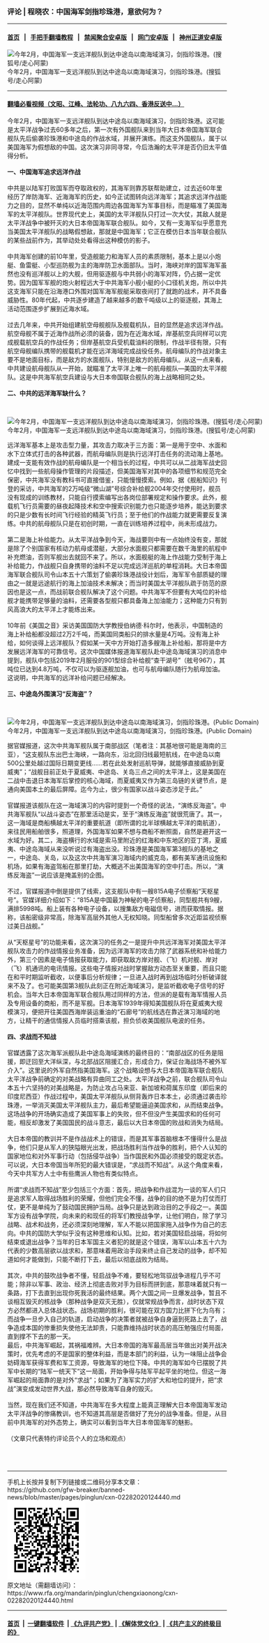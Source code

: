 ### 评论 | 程晓农：中国海军剑指珍珠港，意欲何为？
------------------------

#### [首页](https://github.com/gfw-breaker/banned-news/blob/master/README.md) &nbsp;&nbsp;|&nbsp;&nbsp; [手把手翻墙教程](https://github.com/gfw-breaker/guides/wiki) &nbsp;&nbsp;|&nbsp;&nbsp; [禁闻聚合安卓版](https://github.com/gfw-breaker/bn-android) &nbsp;&nbsp;|&nbsp;&nbsp; [网门安卓版](https://github.com/oGate2/oGate) &nbsp;&nbsp;|&nbsp;&nbsp; [神州正道安卓版](https://github.com/SzzdOgate/update) 



<div id="headerimg">
 <img alt="今年2月，中国海军一支远洋舰队到达中途岛以南海域演习，剑指珍珠港。(搜狐号/走心阿蒙)" src="https://www.rfa.org/mandarin/pinglun/chengxiaonong/cxn-02282020124440.html/956f4d05fed9484cbdf5aa533c1d8a56.jpeg/@@images/5e6d9723-5c39-4352-8aa0-f93110e9a55c.jpeg" title="今年2月，中国海军一支远洋舰队到达中途岛以南海域演习，剑指珍珠港。(搜狐号/走心阿蒙)"/>
 <div id="headerimgcontents">
  <div id="headerimgcaption">
   <span>
    今年2月，中国海军一支远洋舰队到达中途岛以南海域演习，剑指珍珠港。(搜狐号/走心阿蒙)
   </span>
   <!-- zoomattribute -->
  </div>
  <!-- headerimgcaption -->
 </div>
 <!-- headerimagecontents -->
</div>

<hr/>


#### [翻墙必看视频（文昭、江峰、法轮功、八九六四、香港反送中...）](https://github.com/gfw-breaker/banned-news/blob/master/pages/link3.md)

<div id="storytext">
 <div>
  <div class="slot_header">
  </div>
 </div>
 <p>
  今年2月，中国海军一支远洋舰队到达中途岛以南海域演习，剑指珍珠港。这可能是太平洋战争过去60多年之后，第一次有外国舰队来到当年大日本帝国海军联合舰队先后偷袭珍珠港和中途岛的作战水域，并展开演练。而这支外国舰队，属于以美国海军为假想敌的中国。这次演习非同寻常，今后浩瀚的太平洋是否仍旧太平值得分析。
  <br/>
  <b>
   <br/>
   一、中国海军追求远洋作战
  </b>
  <br/>
  <br/>
  中共是以陆军打败国军而夺取政权的，其海军则靠苏联帮助建立，过去近60年里经历了岸防海军、近海海军的历史，如今正试图转向远洋海军；其追求远洋作战能力之目的，显然不单纯以近海范围内周边各国海军为军事目标，而是瞄准了美国海军的太平洋舰队。世界现代史上，美国的太平洋舰队只打过一次大仗，其敌人就是太平洋战争中被歼灭的大日本帝国海军联合舰队。如今，又有一支海军似乎愿意充当美国太平洋舰队的战略假想敌，那就是中国海军；它正在模仿日本当年联合舰队的某些战前作为，其举动处处看得出这种模仿的影子。
  <br/>
  <br/>
  中共海军创建的前10年里，受造舰能力和海军人员的素质限制，基本上是以小炮艇、鱼雷艇、小型巡防舰为主的海岸防卫水面部队。当时，海峡对岸的国军海军虽然也没有巡洋舰以上的大舰，但用驱逐舰与中共弱小的海军对阵，仍占据一定优势。因为国军军舰的炮火射程远大于中共海军小舰小艇的小口径机关炮，所以中共这支海军只能在沿海港口外围对国军海军舰艇采取夜间打了就跑的战术，并不具备威胁性。80年代起，中共逐步建造了越来越多的数千吨级以上的驱逐舰，其海上活动范围逐步扩展到近海水域。
  <br/>
  <br/>
  过去几年来，中共开始组建航空母舰舰队及舰载机队，目的显然是追求远洋作战。航空母舰不属于近海作战所必须的装备，因为在近海水域，岸基航空兵同样可以完成舰载航空兵的作战任务；但岸基航空兵受机载油料的限制，作战半径有限，只有航空母舰编队携带的舰载机才能在远洋海域完成战役任务。航母编队的作战对象主要不是地面目标，而是敌方的水面舰队，特别是敌方的航母编队。从这一点来看，中共建设航母舰队从一开始，就瞄准了太平洋上唯一的航母舰队—美国的太平洋舰队。这是中共海军航空兵建设与大日本帝国联合舰队的海上战略相同之处。
  <br/>
  <br/>
  <b>
   二、中共的远洋海军缺什么？
  </b>
 </p>
 <p>
  <b>
  </b>
  <br/>
  <div class="image-inline captioned" style="width:640px;">
   <div style="width:640px;">
    <img alt="今年2月，中国海军一支远洋舰队到达中途岛以南海域演习，剑指珍珠港。(搜狐号/走心阿蒙)" src="https://www.rfa.org/mandarin/pinglun/chengxiaonong/cxn-02282020124440.html/a59ca9f2a377418bac01e7d5a305762d.jpeg" title="今年2月，中国海军一支远洋舰队到达中途岛以南海域演习，剑指珍珠港。(搜狐号/走心阿蒙)"/>
   </div>
   <div class="image-caption">
    <span style="width:640px;">
     今年2月，中国海军一支远洋舰队到达中途岛以南海域演习，剑指珍珠港。(搜狐号/走心阿蒙)
    </span>
    <span class="copyright">
    </span>
   </div>
  </div>
 </p>
 <p>
  远洋海军基本上是攻击型力量，其攻击力取决于三方面：第一是用于空中、水面和水下立体式打击的各种武器，而航母编队则是执行远洋打击任务的流动海上基地。建成一支能有效作战的航母编队是一个相当长的过程，中共可以从二战海军战史回忆中找到一些航母操作管理的片段描述，但美国海军对其中的各项细节和规范完全保密，中共海军没有教科书可直接借鉴，只能慢慢摸索。例如，据《舰船知识》刊登的采访，中共海军的2万吨级“微山湖”号综合补给舰2004年交付使用时，舰员没有现成的训练教材，只能自行摸索编写出各岗位部署规定和操作要求。此外，舰载机飞行员需要的昼夜起降技术和空中搜索识别能力也只能逐步培养，能达到要求的只是少数有长时间飞行经验的精英飞行员；至于他们的作战能力就更需要反复演练。中共的航母舰队只是在初创时期，一直在训练培养过程中，尚未形成战力。
  <br/>
  <br/>
  第二是海上补给能力。从太平洋战争到今天，海战要则中有一点始终没有变，那就是除了个别国家有核动力航母或潜艇，大部分水面舰只都需要在数千海里的航程中补充燃油，否则军舰出去就回不来了。所以，水面舰艇的海上作战能力受制于海上补给能力，作战舰只自身携带的油料不足以完成远洋巡航的单程消耗。大日本帝国海军联合舰队司令山本五十六策划了偷袭珍珠港战役计划后，海军军令部质疑的理由之一就是远途航行的海上加油技术未解决；而当时美国太平洋舰队疏于防范的原因也是这一点，而战前联合舰队解决了这个问题。中共海军不但要有大吨位的补给舰才能携带足够量的油料，还需要各型舰只都具备海上加油能力；这种能力只有到风高浪大的太平洋上才能练出来。
  <br/>
  <br/>
  10年前《美国之音》采访美国国防大学教授伯纳德·科尔时，他表示，中国制造的海上补给船都没超过2万2千吨，而美国同类船只的排水量是4万吨。没有海上补给，如何谈得上远洋舰队？假如某一天中方开始打造多艘海上补给船，那将是中方发展远洋海军的可靠信号。这次中国媒体报道海军舰队赴中途岛海域演习的消息中提到，舰队中包括2019年2月服役的901型综合补给舰“查干湖号”（舷号967），其吨位已达到4.8万吨，不仅可以为驱逐舰加油，也可与航母编队随行为航母加油。这说明，中共海军的远洋补给问题已经解决。
  <br/>
  <br/>
  <b>
   三、中途岛外围演习“反海盗”？
  </b>
 </p>
 <p>
  <b>
  </b>
  <br/>
  <div class="image-inline captioned" style="width:640px;">
   <div style="width:640px;">
    <img alt="今年2月，中国海军一支远洋舰队到达中途岛以南海域演习，剑指珍珠港。(Public Domain)" src="https://www.rfa.org/mandarin/pinglun/chengxiaonong/cxn-02282020124440.html/b34b53de5c9f4ae481be315b030a6b9b.jpeg" title="今年2月，中国海军一支远洋舰队到达中途岛以南海域演习，剑指珍珠港。(Public Domain)"/>
   </div>
   <div class="image-caption">
    <span style="width:640px;">
     今年2月，中国海军一支远洋舰队到达中途岛以南海域演习，剑指珍珠港。(Public Domain)
    </span>
    <span class="copyright">
    </span>
   </div>
  </div>
 </p>
 <p>
  据官媒报道，这次中共海军舰队属于南部战区（笔者注：其基地很可能是海南的三亚），“这支舰队东出巴士海峡，一路向东，沿北回归线最短航线，在中途岛以南500公里处越过国际日期变更线……若在此处发射巡航导弹，就能够直接威胁到夏威夷”；“战舰目前正处于夏威夷、中途岛、关岛三点之间的太平洋上，这是美国在二战中击退日本海军后掌控的核心海域，而夏威夷又作为第三岛链的关键节点，是通向美国本土的最后屏障。迄今为止，很少有国家以战斗姿态涉足于此。”
  <br/>
  <br/>
  官媒报道该舰队在这一海域演习的内容时提到一个奇怪的说法，“演练反海盗”。中共海军舰队“以战斗姿态”在那里活动是实，至于“演练反海盗”就很荒唐了。其一，这一海域是商船横越太平洋的重要航道（即所谓的北半球横越太平洋的南航道），来往民用船舶很多，照道理，外国海军如果不想与商船不断照面，自然是避开这一水域为好。其二，海盗横行的水域是索马里附近的红海和中东地区的亚丁湾，夏威夷、中途岛海域从来没听说过有海盗出没。珍珠港是美国海军第3舰队的基地之一，中途岛、关岛，以及这次中共海军演习海域内的威克岛，都有美军通讯设施和机场，如果有海盗驾船在那里打劫，大概逃不出美国海军的空中打击。所以，“演练反海盗”一说应该是掩盖别的企图。
  <br/>
  <br/>
  不过，官媒报道中倒是提供了线索，这支舰队中有一艘815A电子侦察船“天枢星号”。官媒详细介绍如下：“815A是中国最为神秘的电子侦察船，同型舰共有9艘，满排5998吨。船上装有各种电子设备，以搜集敌方电磁信号，进而获取情报。据称，该船密级非常高，除海军高层外其他人无权知晓。同型船曾多次近距监视侦察过美日战舰。”
  <br/>
  <br/>
  从“天枢星号”的功能来看，这次演习的任务之一是提升中共远洋海军对美国太平洋舰队攻击力的作战情报业务准备，因为远洋海军的攻击力除了武器系统和补给能力外，第三个因素是电子情报获取能力，即获取敌方岸对舰、（飞）机对舰、岸对（飞）机通讯的电讯情报。这些电子情报对战时掌握敌方动态至关重要，而且只能在和平时期监听截收，以便事后分析规律；一旦进入战时再到战场临时分析破译就来不及了。也可能美国第3舰队此刻正在附近海域演习，是监听截收电子信号的好机会。当年大日本帝国海军联合舰队用过同样的方法，但派的是载有海军情报人员及专用设备的商船，而不是军舰。日本海军1939年得知美国舰队将在夏威夷大规模演习，便把开往美国西海岸装运重油的“石廊号”的航线选在靠近演习海域的地方，让精干的通信情报人员临时搭乘该舰，担负侦收美国舰队电波的任务。
  <br/>
  <b>
   <br/>
   四、求战而不知战
  </b>
  <br/>
  <br/>
  官媒透露了这次海军派舰队赴中途岛海域演练的最终目的：“南部战区的任务是阻援，即迂回至大洋纵深，与北部战区阻援汇合，形成合力，保证台海战场不被外军介入”。这里说的外军自然指美国海军。这个战略设想与大日本帝国海军联合舰队太平洋战争前确定的对美战略有异曲同工之处。太平洋战争之前，联合舰队司令山本五十六坚持的对美战略是，为防止攻占马来亚、新加坡和荷属东印度（即后来的印度尼西亚）作战过程中，美国太平洋舰队从侧背轰炸日本本土，必须通过袭击珍珠港，一举消灭美国太平洋舰队主力，最后希望能逼迫美国求和，从而结束战争。这场战争的开场确实造成了美国军事上的失败，但不但没产生美国求和的任何可能，相反却激发了美国国民的战斗意志，最后以大日本帝国的败战和消失为结局。
  <br/>
  <br/>
  大日本帝国的教训并不是作战战术上的错误，而是其军事首脑根本不懂得什么是战争，他们只是从军人的狭隘眼光出发，把战场胜利当作战争的胜利，把个人认知的国家地位和对外军事行动（包括侵华战争）当作国民和外国必须接受的既定状态。可以说，大日本帝国当年所犯的最大错误是，“求战而不知战”。从这个角度来看，今天中共军方人士中有些鹰派人物也有类似特点。
  <br/>
  <br/>
  所谓“求战而不知战”至少包括三个方面：首先，把战争和作战混为一谈的军人们只是追求军人取得战场胜利的荣耀，但他们完全不懂，战争的目的绝不是为打仗而打仗，更不是单纯为了鼓动国民拥护当局。战争只是达到政治目的之手段之一。美国军方设有战争学院，向未来的和现任的将军们教授战争学，让他们明白，除了学习战略、战术和战务，还必须深刻地理解，军人不能以把国家拖入战争作为自己的志向。中共的国防大学似乎没有这种思维和认知。比如，若对美国轻启战端，将如何结束或退出战争？当年的日本军国主义者犯的就是这个错误，海军以山本五十六为代表的少数高层欲以战求和，那意味着用政治手段来终止自己发动的战争，却不知道如何才能做到，只能不断打下去，最后以彻底战败为结局。
  <br/>
  <br/>
  其次，中共的鼓吹战争者不懂，轻启战争不难，要轻松地驾驭战争进程几乎不可能；除非以军事、政治、经济上彻底击败对手为目标而拼到底，那意味着就只有一条路，打下去直到出现你死我活的最终结果。两个大国之间一旦爆发战争，暂且不谈相互毁灭的核战争（那种战争是双灭无胜），仅就常规战争而言，战时状态下双方必然都进入总体战状态。战场初期的胜利，很可能在双方国力比拼下化为乌有；而战争一旦步入自己的轨道，启动战争的决策者就被战争自身逼到死路上去了，战争造成本国的惨重损失使他无法卸责，只能靠维持战时状态的高压勉强应付局面，直到撑不下去的那一天。
  <br/>
  最后，中共海军崛起，其祸福难辨。大日本帝国的海军最高层当年做出对美开战决策时，优先考虑的不是国家的整体利益，而是本部门的利益，认为一味阻止战争会妨碍海军获得军费和军工资源，导致海军的地位下降。中共的海军如今已摆脱了共军中长期的“陆军一统天下”这一局面，开始争得与陆军平起平坐的地位。但这一海军崛起的局面靠的是对外“求战”；如果为了海军实力的扩大和地位的提升，把“求战”演变成发动世界大战，那必然导致海军自身的毁灭。
  <br/>
  <br/>
  当然，现在我们还不知道，中共海军在多大程度上能真正理解大日本帝国海军发动太平洋战争的惨痛教训，也不知道其高层是否做好了充分的战争准备。但是，从目前中共海军的对外态势上，确实可以看到当年大日本帝国海军的魅影。
  <br/>
  <br/>
  （文章只代表特约评论员个人的立场和观点）
  <br/>
  <br/>
  <br/>
  <br/>
 </p>
</div>

<hr/>
手机上长按并复制下列链接或二维码分享本文章：<br/>
https://github.com/gfw-breaker/banned-news/blob/master/pages/pinglun/cxn-02282020124440.md <br/>
<a href='https://github.com/gfw-breaker/banned-news/blob/master/pages/pinglun/cxn-02282020124440.md'><img src='https://github.com/gfw-breaker/banned-news/blob/master/pages/pinglun/cxn-02282020124440.md.png'/></a> <br/>
原文地址（需翻墙访问）：https://www.rfa.org/mandarin/pinglun/chengxiaonong/cxn-02282020124440.html


------------------------
#### [首页](https://github.com/gfw-breaker/banned-news/blob/master/README.md) &nbsp;|&nbsp; [一键翻墙软件](https://github.com/gfw-breaker/nogfw/blob/master/README.md) &nbsp;| [《九评共产党》](https://github.com/gfw-breaker/9ping.md/blob/master/README.md#九评之一评共产党是什么) | [《解体党文化》](https://github.com/gfw-breaker/jtdwh.md/blob/master/README.md) | [《共产主义的终极目的》](https://github.com/gfw-breaker/gczydzjmd.md/blob/master/README.md)


<img src='http://gfw-breaker.win/banned-news/pages/pinglun/cxn-02282020124440.md' width='0px' height='0px'/>